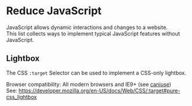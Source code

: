 # Reduce JavaScript

JavaScript allows dynamic interactions and changes to a website.  
This list collects ways to implement typical JavaScript features without JavaScript.

## Lightbox

The CSS `:target` Selector can be used to implement a CSS-only lightbox.

Browser compatibility: All modern browsers and IE9+ (see [caniuse](https://caniuse.com/?search=%3Atarget))  
See: https://developer.mozilla.org/en-US/docs/Web/CSS/:target#pure-css_lightbox

